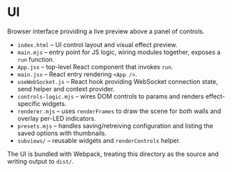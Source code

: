 # UI

Browser interface providing a live preview above a panel of controls.


- `index.html` – UI control layout and visual effect preview.
- `main.mjs` – entry point for JS logic, wiring modules together, exposes a `run` function.
- `App.jsx` – top-level React component that invokes `run`.
- `main.jsx` – React entry rendering `<App />`.
- `useWebSocket.js` – React hook providing WebSocket connection state, send helper and context provider.
- `controls-logic.mjs` – wires DOM controls to params and renders effect-specific widgets.
- `renderer.mjs` – uses `renderFrames` to draw the scene for both walls and overlay per-LED indicators.
- `presets.mjs` – handles saving/retreiving configuration and listing the saved options with thumbnails.
- `subviews/` – reusable widgets and `renderControls` helper.

The UI is bundled with Webpack, treating this directory as the source and writing output to `dist/`.
